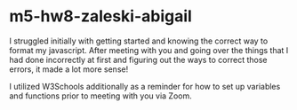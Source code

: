 # m5-hw8-zaleski-abigail

I struggled initially with getting started and knowing the correct way to format my javascript. After meeting with you and going over the things that I had done incorrectly at first and figuring out the ways to correct those errors, it made a lot more sense!

I utilized W3Schools additionally as a reminder for how to set up variables and functions prior to meeting with you via Zoom.